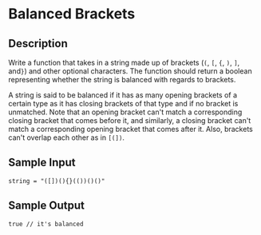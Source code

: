 # Balanced Brackets

## Description
Write a function that takes in a string made up of brackets (`(`, `[`, `{`, `)`, `]`, and`}`) and other optional characters. The function should return a boolean representing whether the string is balanced with regards to brackets.

A string is said to be balanced if it has as many opening brackets of a certain type as it has closing brackets of that type and if no bracket is unmatched. Note that an opening bracket can't match a corresponding closing bracket that comes before it, and similarly, a closing bracket can't match a corresponding opening bracket that comes after it. Also, brackets can't overlap each other as in `[(])`.

## Sample Input
```
string = "([])(){}(())()()"
```

## Sample Output
```
true // it's balanced
```
